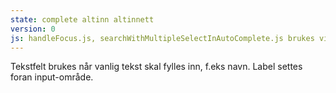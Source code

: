 ```yaml
---
state: complete altinn altinnett
version: 0
js: handleFocus.js, searchWithMultipleSelectInAutoComplete.js brukes via klassen a-js-autocomplete på form-control-class gir autocomplete med mulighet for å velge flere elementer fra resultatlista.
---
```

Tekstfelt brukes når vanlig tekst skal fylles inn, f.eks navn. Label settes foran input-område.
